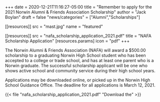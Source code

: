 +++
date = 2020-12-21T11:16:27-05:00
title = "Remember to apply for the 2021 Norwin Alumni & Friends Association Scholarship"
author = "Jack Boylan"
draft = false
"news/categories" = ["Alumni","Scholarships"]

[[resources]]
  src  = "mast.jpg"
  name = "featured"

[[resources]]
  src   = "nafa_scholarship_application_2021.pdf"
  title = "NAFA Scholarship Application"
  [resources.params]
    icon = "pdf"
+++

The Norwin Alumni & Friends Association (NAFA) will award a $500.00 scholarship to a graduating Norwin High School student who has been accepted to a college or trade school, and has at least one parent who is a Norwin graduate. The successful scholarship applicant will be one who shows active school and community service during their high school years.<!--more-->

Applications may be downloaded online, or picked up in the Norwin High School Guidance Office. The deadline for all applications is March 12, 2021.

{{< file "nafa_scholarship_application_2021.pdf" "Download the" >}}

